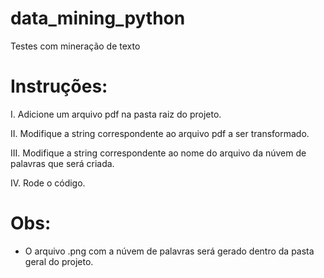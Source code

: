 # data_mining_python
Testes com mineração de texto

# Instruções:

I. Adicione um arquivo pdf na pasta raiz do projeto.

II. Modifique a string correspondente ao arquivo pdf a ser transformado.

III. Modifique a string correspondente ao nome do arquivo da núvem de palavras que será criada.

IV. Rode o código.

# Obs: 
- O arquivo .png com a núvem de palavras será gerado dentro da pasta geral do projeto.
